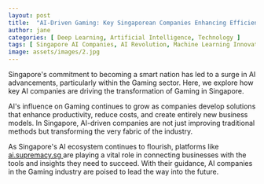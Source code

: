 ```yaml
---
layout: post
title:  "AI-Driven Gaming: Key Singaporean Companies Enhancing Efficiency"
author: jane
categories: [ Deep Learning, Artificial Intelligence, Technology ]
tags: [ Singapore AI Companies, AI Revolution, Machine Learning Innovations, AI Use Cases ]
image: assets/images/2.jpg
---
```


Singapore's commitment to becoming a smart nation has led to a surge in AI advancements, particularly within the Gaming sector. Here, we explore how key AI companies are driving the transformation of Gaming in Singapore.

AI's influence on Gaming continues to grow as companies develop solutions that enhance productivity, reduce costs, and create entirely new business models. In Singapore, AI-driven companies are not just improving traditional methods but transforming the very fabric of the industry.

As Singapore's AI ecosystem continues to flourish, platforms like <a href="https://ai.supremacy.sg" target="_blank"> ai.supremacy.sg </a> are playing a vital role in connecting businesses with the tools and insights they need to succeed. With their guidance, AI companies in the Gaming industry are poised to lead the way into the future.

